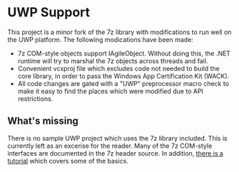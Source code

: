 # UWP Support

This project is a minor fork of the 7z library with modifications to run well on the UWP platform. The following modications have been made:
* 7z COM-style objects support IAgileObject. Without doing this, the .NET runtime will try to marshal the 7z objects across threads and fail.
* Convenient vcxproj file which excludes code not needed to build the core library, in order to pass the Windows App Certification Kit (WACK).
* All code changes are gated with a "UWP" preprocessor macro check to make it easy to find the places which were modified due to API restrictions.

## What's missing

There is no sample UWP project which uses the 7z library included. This is currently left as an excerise for the reader. Many of the 7z COM-style
interfaces are documented in the 7z header source. In addition, [there is a tutorial](https://www.codeproject.com/Articles/27148/C-NET-Interface-for-Zip-Archive-DLLs)
which covers some of the basics.